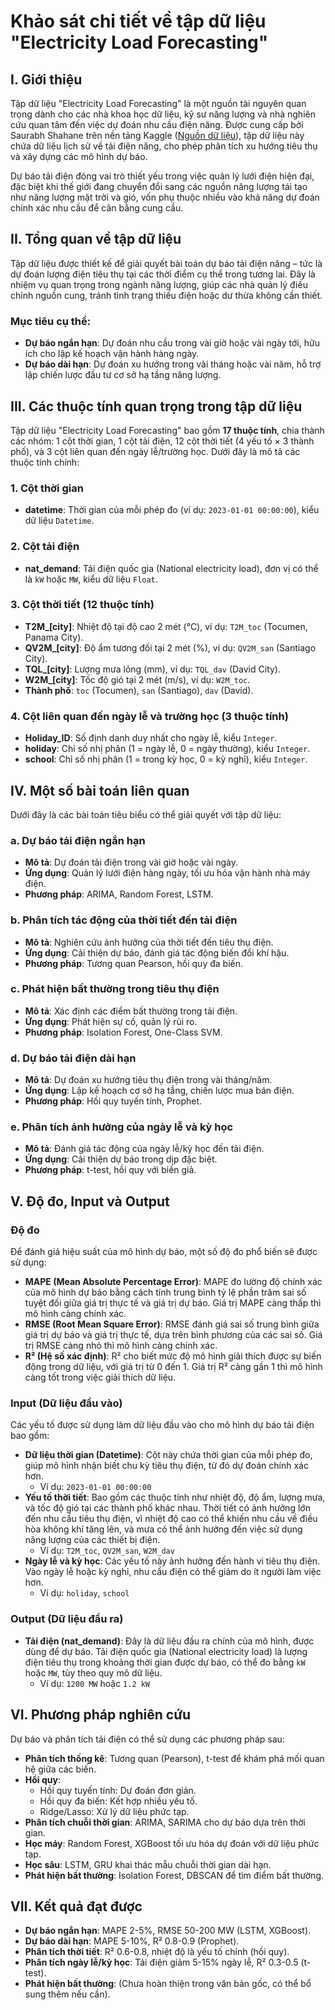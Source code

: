 # Khảo sát chi tiết về tập dữ liệu "Electricity Load Forecasting"

## I. Giới thiệu
Tập dữ liệu "Electricity Load Forecasting" là một nguồn tài nguyên quan trọng dành cho các nhà khoa học dữ liệu, kỹ sư năng lượng và nhà nghiên cứu quan tâm đến việc dự đoán nhu cầu điện năng. Được cung cấp bởi Saurabh Shahane trên nền tảng Kaggle ([Nguồn dữ liệu](https://www.kaggle.com/datasets/shubhammeshram579/electricity-load-forecasting)), tập dữ liệu này chứa dữ liệu lịch sử về tải điện năng, cho phép phân tích xu hướng tiêu thụ và xây dựng các mô hình dự báo.

Dự báo tải điện đóng vai trò thiết yếu trong việc quản lý lưới điện hiện đại, đặc biệt khi thế giới đang chuyển đổi sang các nguồn năng lượng tái tạo như năng lượng mặt trời và gió, vốn phụ thuộc nhiều vào khả năng dự đoán chính xác nhu cầu để cân bằng cung cầu.

## II. Tổng quan về tập dữ liệu
Tập dữ liệu được thiết kế để giải quyết bài toán dự báo tải điện năng – tức là dự đoán lượng điện tiêu thụ tại các thời điểm cụ thể trong tương lai. Đây là nhiệm vụ quan trọng trong ngành năng lượng, giúp các nhà quản lý điều chỉnh nguồn cung, tránh tình trạng thiếu điện hoặc dư thừa không cần thiết.

### Mục tiêu cụ thể:
- **Dự báo ngắn hạn**: Dự đoán nhu cầu trong vài giờ hoặc vài ngày tới, hữu ích cho lập kế hoạch vận hành hàng ngày.
- **Dự báo dài hạn**: Dự đoán xu hướng trong vài tháng hoặc vài năm, hỗ trợ lập chiến lược đầu tư cơ sở hạ tầng năng lượng.

## III. Các thuộc tính quan trọng trong tập dữ liệu
Tập dữ liệu "Electricity Load Forecasting" bao gồm **17 thuộc tính**, chia thành các nhóm: 1 cột thời gian, 1 cột tải điện, 12 cột thời tiết (4 yếu tố × 3 thành phố), và 3 cột liên quan đến ngày lễ/trường học. Dưới đây là mô tả các thuộc tính chính:

### 1. Cột thời gian
- **datetime**: Thời gian của mỗi phép đo (ví dụ: `2023-01-01 00:00:00`), kiểu dữ liệu `Datetime`.


### 2. Cột tải điện
- **nat_demand**: Tải điện quốc gia (National electricity load), đơn vị có thể là `kW` hoặc `MW`, kiểu dữ liệu `Float`.


### 3. Cột thời tiết (12 thuộc tính)
- **T2M_[city]**: Nhiệt độ tại độ cao 2 mét (°C), ví dụ: `T2M_toc` (Tocumen, Panama City).
- **QV2M_[city]**: Độ ẩm tương đối tại 2 mét (%), ví dụ: `QV2M_san` (Santiago City).
- **TQL_[city]**: Lượng mưa lỏng (mm), ví dụ: `TQL_dav` (David City).
- **W2M_[city]**: Tốc độ gió tại 2 mét (m/s), ví dụ: `W2M_toc`.
- **Thành phố**: `toc` (Tocumen), `san` (Santiago), `dav` (David).

### 4. Cột liên quan đến ngày lễ và trường học (3 thuộc tính)
- **Holiday_ID**: Số định danh duy nhất cho ngày lễ, kiểu `Integer`.
- **holiday**: Chỉ số nhị phân (1 = ngày lễ, 0 = ngày thường), kiểu `Integer`.
- **school**: Chỉ số nhị phân (1 = trong kỳ học, 0 = kỳ nghỉ), kiểu `Integer`.

## IV. Một số bài toán liên quan
Dưới đây là các bài toán tiêu biểu có thể giải quyết với tập dữ liệu:

### a. Dự báo tải điện ngắn hạn
- **Mô tả**: Dự đoán tải điện trong vài giờ hoặc vài ngày.
- **Ứng dụng**: Quản lý lưới điện hàng ngày, tối ưu hóa vận hành nhà máy điện.
- **Phương pháp**: ARIMA, Random Forest, LSTM.

### b. Phân tích tác động của thời tiết đến tải điện
- **Mô tả**: Nghiên cứu ảnh hưởng của thời tiết đến tiêu thụ điện.
- **Ứng dụng**: Cải thiện dự báo, đánh giá tác động biến đổi khí hậu.
- **Phương pháp**: Tương quan Pearson, hồi quy đa biến.

### c. Phát hiện bất thường trong tiêu thụ điện
- **Mô tả**: Xác định các điểm bất thường trong tải điện.
- **Ứng dụng**: Phát hiện sự cố, quản lý rủi ro.
- **Phương pháp**: Isolation Forest, One-Class SVM.

### d. Dự báo tải điện dài hạn
- **Mô tả**: Dự đoán xu hướng tiêu thụ điện trong vài tháng/năm.
- **Ứng dụng**: Lập kế hoạch cơ sở hạ tầng, chiến lược mua bán điện.
- **Phương pháp**: Hồi quy tuyến tính, Prophet.

### e. Phân tích ảnh hưởng của ngày lễ và kỳ học
- **Mô tả**: Đánh giá tác động của ngày lễ/kỳ học đến tải điện.
- **Ứng dụng**: Cải thiện dự báo trong dịp đặc biệt.
- **Phương pháp**: t-test, hồi quy với biến giả.

## V. Độ đo, Input và Output

### Độ đo
Để đánh giá hiệu suất của mô hình dự báo, một số độ đo phổ biến sẽ được sử dụng:

- **MAPE (Mean Absolute Percentage Error)**: MAPE đo lường độ chính xác của mô hình dự báo bằng cách tính trung bình tỷ lệ phần trăm sai số tuyệt đối giữa giá trị thực tế và giá trị dự báo. Giá trị MAPE càng thấp thì mô hình càng chính xác.
- **RMSE (Root Mean Square Error)**: RMSE đánh giá sai số trung bình giữa giá trị dự báo và giá trị thực tế, dựa trên bình phương của các sai số. Giá trị RMSE càng nhỏ thì mô hình càng chính xác.
- **R² (Hệ số xác định)**: R² cho biết mức độ mô hình giải thích được sự biến động trong dữ liệu, với giá trị từ 0 đến 1. Giá trị R² càng gần 1 thì mô hình càng tốt trong việc giải thích dữ liệu.

### Input (Dữ liệu đầu vào)
Các yếu tố được sử dụng làm dữ liệu đầu vào cho mô hình dự báo tải điện bao gồm:

- **Dữ liệu thời gian (Datetime)**: Cột này chứa thời gian của mỗi phép đo, giúp mô hình nhận biết chu kỳ tiêu thụ điện, từ đó dự đoán chính xác hơn.
  - Ví dụ: `2023-01-01 00:00:00`
- **Yếu tố thời tiết**: Bao gồm các thuộc tính như nhiệt độ, độ ẩm, lượng mưa, và tốc độ gió tại các thành phố khác nhau. Thời tiết có ảnh hưởng lớn đến nhu cầu tiêu thụ điện, vì nhiệt độ cao có thể khiến nhu cầu về điều hòa không khí tăng lên, và mưa có thể ảnh hưởng đến việc sử dụng năng lượng của các thiết bị điện.
  - Ví dụ: `T2M_toc`, `QV2M_san`, `W2M_dav`
- **Ngày lễ và kỳ học**: Các yếu tố này ảnh hưởng đến hành vi tiêu thụ điện. Vào ngày lễ hoặc kỳ nghỉ, nhu cầu điện có thể giảm do ít người làm việc hơn.
  - Ví dụ: `holiday`, `school`

### Output (Dữ liệu đầu ra)
- **Tải điện (nat_demand)**: Đây là dữ liệu đầu ra chính của mô hình, được dùng để dự báo. Tải điện quốc gia (National electricity load) là lượng điện tiêu thụ trong khoảng thời gian được dự báo, có thể đo bằng `kW` hoặc `MW`, tùy theo quy mô dữ liệu.
  - Ví dụ: `1200 MW` hoặc `1.2 kW`

## VI. Phương pháp nghiên cứu
Dự báo và phân tích tải điện có thể sử dụng các phương pháp sau:

- **Phân tích thống kê**: Tương quan (Pearson), t-test để khám phá mối quan hệ giữa các biến.
- **Hồi quy**:
  - Hồi quy tuyến tính: Dự đoán đơn giản.
  - Hồi quy đa biến: Kết hợp nhiều yếu tố.
  - Ridge/Lasso: Xử lý dữ liệu phức tạp.
- **Phân tích chuỗi thời gian**: ARIMA, SARIMA cho dự báo dựa trên thời gian.
- **Học máy**: Random Forest, XGBoost tối ưu hóa dự đoán với dữ liệu phức tạp.
- **Học sâu**: LSTM, GRU khai thác mẫu chuỗi thời gian dài hạn.
- **Phát hiện bất thường**: Isolation Forest, DBSCAN để tìm điểm bất thường.

## VII. Kết quả đạt được
- **Dự báo ngắn hạn**: MAPE 2-5%, RMSE 50-200 MW (LSTM, XGBoost).
- **Dự báo dài hạn**: MAPE 5-10%, R² 0.8-0.9 (Prophet).
- **Phân tích thời tiết**: R² 0.6-0.8, nhiệt độ là yếu tố chính (hồi quy).
- **Phân tích ngày lễ/kỳ học**: Tải điện giảm 5-15% ngày lễ, R² 0.3-0.5 (t-test).
- **Phát hiện bất thường**: (Chưa hoàn thiện trong văn bản gốc, có thể bổ sung thêm nếu cần).